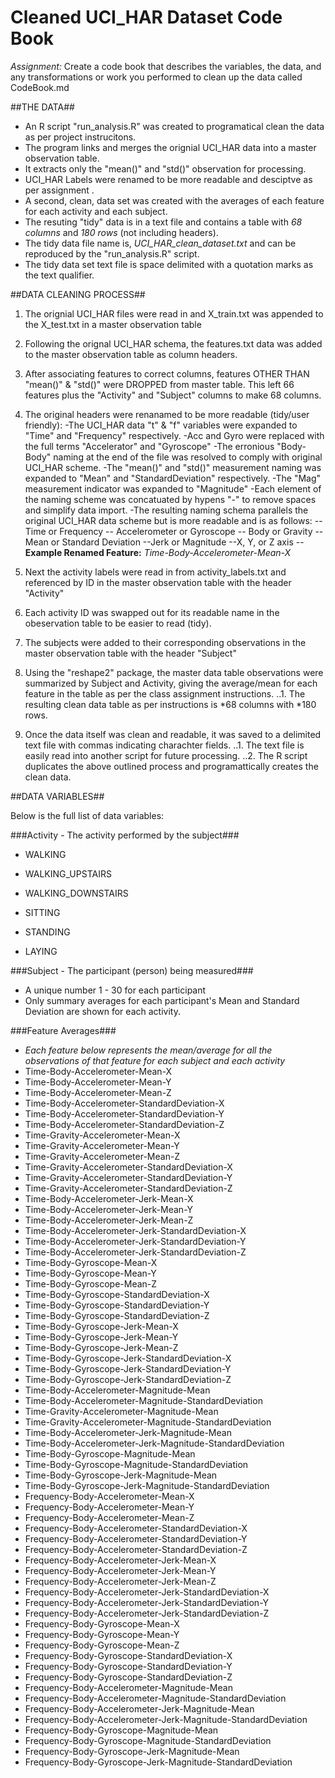 Cleaned UCI_HAR Dataset Code Book
=================================

*Assignment:* Create a code book that describes the variables, the data, and any transformations or work you performed to clean up the data called CodeBook.md

##THE DATA##

- An R script "run_analysis.R" was created to programatical clean the data as per project instrucitons. 
- The program links and merges the orignial UCI_HAR data into a master observation table.
- It extracts only the "mean()" and "std()" observation for processing.
- UCI_HAR Labels were renamed to be more readable and desciptve as per assignment .
- A second, clean, data set was created with the averages of each feature for each activity and each subject.
- The resuting "tidy" data is in a text file and contains a table with *68 columns* and *180 rows* (not including headers).
- The tidy data file name is, *UCI_HAR_clean_dataset.txt* and can be reproduced by the "run_analysis.R" script.
- The tidy data set text file is space delimited with a quotation marks as the text qualifier.

##DATA CLEANING PROCESS##

1. The orignial UCI_HAR files were read in and X_train.txt was appended to the X_test.txt in a master observation table

2. Following the orignal UCI_HAR schema, the features.txt data was added to the master observation table as column headers.

3. After associating features to correct columns, features OTHER THAN "mean()" & "std()" were DROPPED from master table. This left 66 features plus the "Activity" and "Subject" columns to make 68 columns.

4. The original headers were renanamed to be more readable (tidy/user friendly):
	-The UCI_HAR data "t" & "f" variables were expanded to "Time" and "Frequency" respectively.
	-Acc and Gyro were replaced with the full terms "Accelerator" and "Gyroscope"
	-The erronious "Body-Body" naming at the end of the file was resolved to comply with original UCI_HAR scheme.
	-The "mean()" and "std()" measurement naming was expanded to "Mean" and "StandardDeviation" respectively.
	-The "Mag" measurement indicator was expanded to "Magnitude"
	-Each element of the naming scheme was concatuated by hypens "-" to remove spaces and simplify data import.
	-The resulting naming schema parallels the original UCI_HAR data scheme but is more readable and is as follows:
		-- Time or Frequency
		-- Accelerometer or Gyroscope
		--  Body or Gravity
		-- Mean or Standard Deviation
		--Jerk or Magnitude
		--X, Y, or Z axis
		--**Example Renamed Feature:** *Time-Body-Accelerometer-Mean-X*

5. Next the activity labels were read in from activity_labels.txt and referenced by ID in the master observation table with the header "Activity"

6. Each activity ID was swapped out for its readable name in the obeservation table to be easier to read (tidy).

7. The subjects were added to their corresponding observations in the master observation table with the header "Subject"
	
8. Using the "reshape2" package, the master data table observations were summarized by Subject and Activity, giving the average/mean for each feature in the table as per the class assignment instructions. 
..1. The resulting clean data table as per instructions is *68 columns with *180 rows.

9. Once the data itself was clean and readable, it was saved to a delimited text file with commas indicating charachter fields.
..1. The text file is easily read into another script for future processing. 
..2. The R script duplicates the above outlined process and programattically creates the clean data. 
	
##DATA VARIABLES##

Below is the full list of data variables: 

###Activity - The activity performed by the subject###
- WALKING

- WALKING_UPSTAIRS
- WALKING_DOWNSTAIRS
- SITTING

- STANDING

- LAYING


###Subject - The participant (person) being measured###
- A unique number 1 - 30 for each participant
- Only summary averages for each participant's Mean and Standard Deviation are shown for each activity.

###Feature Averages###
- *Each feature below represents the mean/average for all the observations of that feature for each subject and each activity*
- Time-Body-Accelerometer-Mean-X
- Time-Body-Accelerometer-Mean-Y
- Time-Body-Accelerometer-Mean-Z
- Time-Body-Accelerometer-StandardDeviation-X
- Time-Body-Accelerometer-StandardDeviation-Y
- Time-Body-Accelerometer-StandardDeviation-Z
- Time-Gravity-Accelerometer-Mean-X
- Time-Gravity-Accelerometer-Mean-Y
- Time-Gravity-Accelerometer-Mean-Z
- Time-Gravity-Accelerometer-StandardDeviation-X
- Time-Gravity-Accelerometer-StandardDeviation-Y
- Time-Gravity-Accelerometer-StandardDeviation-Z
- Time-Body-Accelerometer-Jerk-Mean-X
- Time-Body-Accelerometer-Jerk-Mean-Y
- Time-Body-Accelerometer-Jerk-Mean-Z
- Time-Body-Accelerometer-Jerk-StandardDeviation-X
- Time-Body-Accelerometer-Jerk-StandardDeviation-Y
- Time-Body-Accelerometer-Jerk-StandardDeviation-Z
- Time-Body-Gyroscope-Mean-X
- Time-Body-Gyroscope-Mean-Y
- Time-Body-Gyroscope-Mean-Z
- Time-Body-Gyroscope-StandardDeviation-X
- Time-Body-Gyroscope-StandardDeviation-Y
- Time-Body-Gyroscope-StandardDeviation-Z
- Time-Body-Gyroscope-Jerk-Mean-X
- Time-Body-Gyroscope-Jerk-Mean-Y
- Time-Body-Gyroscope-Jerk-Mean-Z
- Time-Body-Gyroscope-Jerk-StandardDeviation-X
- Time-Body-Gyroscope-Jerk-StandardDeviation-Y
- Time-Body-Gyroscope-Jerk-StandardDeviation-Z
- Time-Body-Accelerometer-Magnitude-Mean
- Time-Body-Accelerometer-Magnitude-StandardDeviation
- Time-Gravity-Accelerometer-Magnitude-Mean
- Time-Gravity-Accelerometer-Magnitude-StandardDeviation
- Time-Body-Accelerometer-Jerk-Magnitude-Mean
- Time-Body-Accelerometer-Jerk-Magnitude-StandardDeviation
- Time-Body-Gyroscope-Magnitude-Mean
- Time-Body-Gyroscope-Magnitude-StandardDeviation
- Time-Body-Gyroscope-Jerk-Magnitude-Mean
- Time-Body-Gyroscope-Jerk-Magnitude-StandardDeviation
- Frequency-Body-Accelerometer-Mean-X
- Frequency-Body-Accelerometer-Mean-Y
- Frequency-Body-Accelerometer-Mean-Z
- Frequency-Body-Accelerometer-StandardDeviation-X
- Frequency-Body-Accelerometer-StandardDeviation-Y
- Frequency-Body-Accelerometer-StandardDeviation-Z
- Frequency-Body-Accelerometer-Jerk-Mean-X
- Frequency-Body-Accelerometer-Jerk-Mean-Y
- Frequency-Body-Accelerometer-Jerk-Mean-Z
- Frequency-Body-Accelerometer-Jerk-StandardDeviation-X
- Frequency-Body-Accelerometer-Jerk-StandardDeviation-Y
- Frequency-Body-Accelerometer-Jerk-StandardDeviation-Z
- Frequency-Body-Gyroscope-Mean-X
- Frequency-Body-Gyroscope-Mean-Y
- Frequency-Body-Gyroscope-Mean-Z
- Frequency-Body-Gyroscope-StandardDeviation-X
- Frequency-Body-Gyroscope-StandardDeviation-Y
- Frequency-Body-Gyroscope-StandardDeviation-Z
- Frequency-Body-Accelerometer-Magnitude-Mean
- Frequency-Body-Accelerometer-Magnitude-StandardDeviation
- Frequency-Body-Accelerometer-Jerk-Magnitude-Mean
- Frequency-Body-Accelerometer-Jerk-Magnitude-StandardDeviation
- Frequency-Body-Gyroscope-Magnitude-Mean
- Frequency-Body-Gyroscope-Magnitude-StandardDeviation
- Frequency-Body-Gyroscope-Jerk-Magnitude-Mean
- Frequency-Body-Gyroscope-Jerk-Magnitude-StandardDeviation



